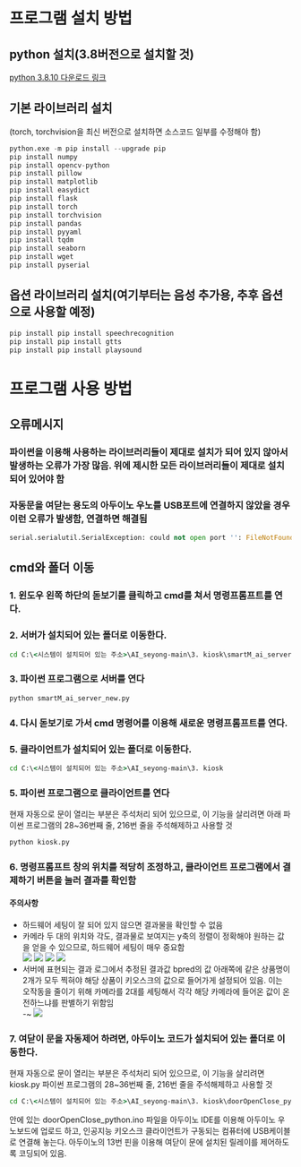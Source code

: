 # 프로그램 설치 방법

## python 설치(3.8버전으로 설치할 것)
[python 3.8.10 다운로드 링크](https://www.python.org/ftp/python/3.8.10/python-3.8.10-amd64.exe)  

## 기본 라이브러리 설치  
(torch, torchvision을 최신 버전으로 설치하면 소스코드 일부를 수정해야 함)
```python
python.exe -m pip install --upgrade pip
pip install numpy
pip install opencv-python
pip install pillow
pip install matplotlib
pip install easydict
pip install flask
pip install torch
pip install torchvision
pip install pandas
pip install pyyaml
pip install tqdm
pip install seaborn
pip install wget
pip install pyserial
```

## 옵션 라이브러리 설치(여기부터는 음성 추가용, 추후 옵션으로 사용할 예정)
```python
pip install pip install speechrecognition
pip install pip install gtts
pip install pip install playsound
```

# 프로그램 사용 방법
## 오류메시지
### 파이썬을 이용해 사용하는 라이브러리들이 제대로 설치가 되어 있지 않아서 발생하는 오류가 가장 많음. 위에 제시한 모든 라이브러리들이 제대로 설치되어 있어야 함
### 자동문을 여닫는 용도의 아두이노 우노를 USB포트에 연결하지 않았을 경우 이런 오류가 발생함, 연결하면 해결됨
```python
serial.serialutil.SerialException: could not open port '': FileNotFoundError(2, '지정된 경로를 찾을 수 없습니다.', None, 3)
```

## cmd와 폴더 이동
### 1. 윈도우 왼쪽 하단의 돋보기를 클릭하고 cmd를 쳐서 명령프롬프트를 연다.
### 2. 서버가 설치되어 있는 폴더로 이동한다. 
```cmd
cd C:\<시스템이 설치되어 있는 주소>\AI_seyong-main\3. kiosk\smartM_ai_server
```
### 3. 파이썬 프로그램으로 서버를 연다
```cmd
python smartM_ai_server_new.py
```

### 4. 다시 돋보기로 가서 cmd 명령어를 이용해 새로운 명령프롬프트를 연다.
### 5. 클라이언트가 설치되어 있는 폴더로 이동한다. 
```cmd
cd C:\<시스템이 설치되어 있는 주소>\AI_seyong-main\3. kiosk
```
### 5. 파이썬 프로그램으로 클라이언트를 연다
현재 자동으로 문이 열리는 부분은 주석처리 되어 있으므로, 이 기능을 살리려면 아래 파이썬 프로그램의 28~36번째 줄, 216번 줄을 주석해제하고 사용할 것  
```cmd
python kiosk.py
```
### 6. 명령프롬프트 창의 위치를 적당히 조정하고, 클라이언트 프로그램에서 결제하기 버튼을 눌러 결과를 확인함
#### 주의사항
- 하드웨어 세팅이 잘 되어 있지 않으면 결과물을 확인할 수 없음
- 카메라 두 대의 위치와 각도, 결과물로 보여지는 y축의 정렬이 정확해야 원하는 값을 얻을 수 있으므로, 하드웨어 세팅이 매우 중요함  
![](https://s3.us-west-2.amazonaws.com/secure.notion-static.com/291fadee-88fa-448d-81c6-3d0405172606/Untitled.png?X-Amz-Algorithm=AWS4-HMAC-SHA256&X-Amz-Content-Sha256=UNSIGNED-PAYLOAD&X-Amz-Credential=AKIAT73L2G45EIPT3X45%2F20221230%2Fus-west-2%2Fs3%2Faws4_request&X-Amz-Date=20221230T014219Z&X-Amz-Expires=86400&X-Amz-Signature=a01cffc8f29b469da1c4f5dbd32311665ec0ded8f508949243672b91bd600f84&X-Amz-SignedHeaders=host&response-content-disposition=filename%3D%22Untitled.png%22&x-id=GetObject)
![](https://s3.us-west-2.amazonaws.com/secure.notion-static.com/1bf48fc7-5f63-4960-a798-1828c5b08f25/Untitled.png?X-Amz-Algorithm=AWS4-HMAC-SHA256&X-Amz-Content-Sha256=UNSIGNED-PAYLOAD&X-Amz-Credential=AKIAT73L2G45EIPT3X45%2F20221230%2Fus-west-2%2Fs3%2Faws4_request&X-Amz-Date=20221230T014756Z&X-Amz-Expires=86400&X-Amz-Signature=d76a2add47bc6cae78b0245c384120880aaacfee179adcf92df487b3af76543f&X-Amz-SignedHeaders=host&response-content-disposition=filename%3D%22Untitled.png%22&x-id=GetObject)
![](https://s3.us-west-2.amazonaws.com/secure.notion-static.com/a1a7d405-68f6-46df-9c02-ad75a7cc343a/Untitled.png?X-Amz-Algorithm=AWS4-HMAC-SHA256&X-Amz-Content-Sha256=UNSIGNED-PAYLOAD&X-Amz-Credential=AKIAT73L2G45EIPT3X45%2F20221230%2Fus-west-2%2Fs3%2Faws4_request&X-Amz-Date=20221230T014817Z&X-Amz-Expires=86400&X-Amz-Signature=3bae274c20341c3e33a7c50702ef1aa548ce1e7d7c0eef3249aa360ed33c161d&X-Amz-SignedHeaders=host&response-content-disposition=filename%3D%22Untitled.png%22&x-id=GetObject)
![](https://s3.us-west-2.amazonaws.com/secure.notion-static.com/977ab77d-9819-4727-9c4d-c43986b7acc8/Untitled.png?X-Amz-Algorithm=AWS4-HMAC-SHA256&X-Amz-Content-Sha256=UNSIGNED-PAYLOAD&X-Amz-Credential=AKIAT73L2G45EIPT3X45%2F20221230%2Fus-west-2%2Fs3%2Faws4_request&X-Amz-Date=20221230T014904Z&X-Amz-Expires=86400&X-Amz-Signature=3a89834013ac13c7bf48bb215d71407ed46567bb3e9237e88f8c610e5e991400&X-Amz-SignedHeaders=host&response-content-disposition=filename%3D%22Untitled.png%22&x-id=GetObject)
- 서버에 표현되는 결과 로그에서 추정된 결과값 bpred의 값 아래쪽에 같은 상품명이 2개가 모두 찍혀야 해당 상품이 키오스크의 값으로 들어가게 설정되어 있음. 이는 오작동을 줄이기 위해 카메라를 2대를 세팅해서 각각 해당 카메라에 들어온 값이 온전하느냐를 판별하기 위함임  
-~[](https://s3.us-west-2.amazonaws.com/secure.notion-static.com/d6790a11-7093-40cd-b9a1-53511324cce9/Untitled.png?X-Amz-Algorithm=AWS4-HMAC-SHA256&X-Amz-Content-Sha256=UNSIGNED-PAYLOAD&X-Amz-Credential=AKIAT73L2G45EIPT3X45%2F20221230%2Fus-west-2%2Fs3%2Faws4_request&X-Amz-Date=20221230T015000Z&X-Amz-Expires=86400&X-Amz-Signature=4bc4f4616b9dc902eb665384c9e6cd44193fb8ff8969484c319386a35d43b3ee&X-Amz-SignedHeaders=host&response-content-disposition=filename%3D%22Untitled.png%22&x-id=GetObject)
![](https://s3.us-west-2.amazonaws.com/secure.notion-static.com/67a8385e-1776-437d-aeb3-a867167b340c/Untitled.png?X-Amz-Algorithm=AWS4-HMAC-SHA256&X-Amz-Content-Sha256=UNSIGNED-PAYLOAD&X-Amz-Credential=AKIAT73L2G45EIPT3X45%2F20221230%2Fus-west-2%2Fs3%2Faws4_request&X-Amz-Date=20221230T014925Z&X-Amz-Expires=86400&X-Amz-Signature=c01a2070607bcfe8681bc45a5861b6e20e8e4cb5cf5b269d2580b4f8a2e404b3&X-Amz-SignedHeaders=host&response-content-disposition=filename%3D%22Untitled.png%22&x-id=GetObject)


### 7. 여닫이 문을 자동제어 하려면, 아두이노 코드가 설치되어 있는 폴더로 이동한다. 
현재 자동으로 문이 열리는 부분은 주석처리 되어 있으므로, 이 기능을 살리려면 kiosk.py 파이썬 프로그램의 28~36번째 줄, 216번 줄을 주석해제하고 사용할 것
```cmd
cd C:\<시스템이 설치되어 있는 주소>\AI_seyong-main\3. kiosk\doorOpenClose_python
```
안에 있는 doorOpenClose_python.ino 파일을 아두이노 IDE를 이용해 아두이노 우노보드에 업로드 하고, 인공지능 키오스크 클라이언트가 구동되는 컴퓨터에 USB케이블로 연결해 놓는다. 아두이노의 13번 핀을 이용해 여닫이 문에 설치된 릴레이를 제어하도록 코딩되어 있음.

